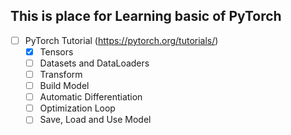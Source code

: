 ## This is place for Learning basic of PyTorch

- [ ] PyTorch Tutorial (https://pytorch.org/tutorials/)
  - [x] Tensors
  - [ ] Datasets and DataLoaders
  - [ ] Transform
  - [ ] Build Model
  - [ ] Automatic Differentiation
  - [ ] Optimization Loop
  - [ ] Save, Load and Use Model
